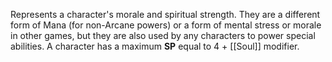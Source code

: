 Represents a character's morale and spiritual strength. They are a different form of Mana (for non-Arcane powers) or a form of mental stress or morale in other games, but they are also used by any characters to power special abilities. A character has a maximum **SP** equal to 4 + [[Soul]] modifier.
